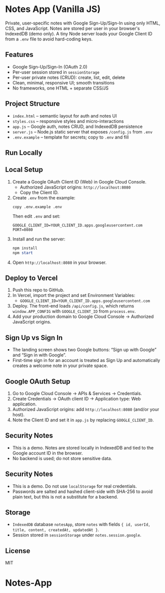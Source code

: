 Notes App (Vanilla JS)
======================

Private, user-specific notes with Google Sign-Up/Sign-In using only HTML, CSS, and JavaScript. Notes are stored per user in your browser's IndexedDB (demo only). A tiny Node server loads your Google Client ID from a `.env` file to avoid hard-coding keys.

Features
--------
- Google Sign-Up/Sign-In (OAuth 2.0)
- Per-user session stored in `sessionStorage`
- Per-user private notes (CRUD): create, list, edit, delete
- Clean, minimal, responsive UI; smooth transitions
- No frameworks, one HTML + separate CSS/JS

Project Structure
-----------------
- `index.html` – semantic layout for auth and notes UI
- `styles.css` – responsive styles and micro-interactions
- `app.js` – Google auth, notes CRUD, and IndexedDB persistence
- `server.js` – Node.js static server that exposes `/config.js` from `.env`
- `.env.example` – template for secrets; copy to `.env` and fill

Run Locally
-----------
Local Setup
-----------
1) Create a Google OAuth Client ID (Web) in Google Cloud Console.
	- Authorized JavaScript origins: `http://localhost:8080`
	- Copy the Client ID.
2) Create `.env` from the example:
	```
	copy .env.example .env
	```
	Then edit `.env` and set:
	```
	GOOGLE_CLIENT_ID=YOUR_CLIENT_ID.apps.googleusercontent.com
	PORT=8080
	```
3) Install and run the server:
	```powershell
	npm install
	npm start
	```
4) Open `http://localhost:8080` in your browser.

Deploy to Vercel
----------------
1) Push this repo to GitHub.
2) In Vercel, import the project and set Environment Variables:
	 - `GOOGLE_CLIENT_ID=YOUR_CLIENT_ID.apps.googleusercontent.com`
3) Deploy. The front-end loads `/api/config.js`, which returns `window.APP_CONFIG` with `GOOGLE_CLIENT_ID` from `process.env`.
4) Add your production domain to Google Cloud Console → Authorized JavaScript origins.

Sign Up vs Sign In
------------------
- The landing screen shows two Google buttons: “Sign up with Google” and “Sign in with Google”.
- First-time sign in for an account is treated as Sign Up and automatically creates a welcome note in your private space.

Google OAuth Setup
------------------
1. Go to Google Cloud Console → APIs & Services → Credentials.
2. Create Credentials → OAuth client ID → Application type: Web application.
3. Authorized JavaScript origins: add `http://localhost:8080` (and/or your host).
4. Note the Client ID and set it in `app.js` by replacing `GOOGLE_CLIENT_ID`.

Security Notes
--------------
- This is a demo. Notes are stored locally in IndexedDB and tied to the Google account ID in the browser.
- No backend is used; do not store sensitive data.

Security Notes
--------------
- This is a demo. Do not use `localStorage` for real credentials.
- Passwords are salted and hashed client-side with SHA-256 to avoid plain text, but this is not a substitute for a backend.

Storage
-------
- `IndexedDB` database `notesApp`, store `notes` with fields `{ id, userId, title, content, createdAt, updatedAt }`.
- Session stored in `sessionStorage` under `notes.session.google`.

License
-------
MIT
# Notes-App